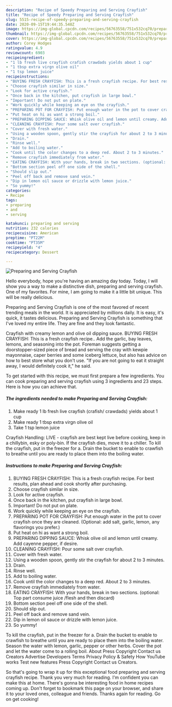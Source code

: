 ```yaml
---
description: "Recipe of Speedy Preparing and Serving Crayfish"
title: "Recipe of Speedy Preparing and Serving Crayfish"
slug: 5515-recipe-of-speedy-preparing-and-serving-crayfish
date: 2020-09-15T19:44:35.548Z
image: https://img-global.cpcdn.com/recipes/56763558/751x532cq70/preparing-and-serving-crayfish-recipe-main-photo.jpg
thumbnail: https://img-global.cpcdn.com/recipes/56763558/751x532cq70/preparing-and-serving-crayfish-recipe-main-photo.jpg
cover: https://img-global.cpcdn.com/recipes/56763558/751x532cq70/preparing-and-serving-crayfish-recipe-main-photo.jpg
author: Corey Hodges
ratingvalue: 4.9
reviewcount: 6903
recipeingredient:
- "1 lb fresh live crayfish crafish crawdads yields about 1 cup"
- "1 tbsp extra virgn olive oil"
- "1 tsp lemon juice"
recipeinstructions:
- "BUYING FRESH CRAYFISH: This is a fresh crayfish recipe. For best results, plan ahead and cook shortly after purchasing."
- "Choose crayfish similar in size."
- "Look for active crayfish."
- "Once back in the kitchen, put crayfish in large bowl."
- "Important! Do not put on plate."
- "Work quickly while keeping an eye on the crayfish."
- "PREPARING POT FOR CRAYFISH: Put enough water in the pot to cover crayfish once they are cleaned. (Optional: add salt, garlic, lemon, any flavorings you prefer.)"
- "Put heat on hi as want a strong boil."
- "PREPARING DIPPING SAUCE: Whisk olive oil and lemon until creamy. Add cayenne pepper, if desire."
- "CLEANING CRAYFISH: Pour some salt over crayfish."
- "Cover with fresh water."
- "Using a wooden spoon, gently stir the crayfish for about 2 to 3 minutes."
- "Drain."
- "Rinse well."
- "Add to boiling water."
- "Cook until the color changes to a deep red. About 2 to 3 minutes."
- "Remove crayfish immediately from water."
- "EATING CRAYFISH: With your hands, break in two sections. (optional: Top part consume juice /flesh and then discard)"
- "Bottom section peel off one side of the shell."
- "Should slip out."
- "Peel off back and remove sand vein."
- "Dip in lemon oil sauce or drizzle with lemon juice."
- "So yummy!"
categories:
- Recipe
tags:
- preparing
- and
- serving

katakunci: preparing and serving 
nutrition: 232 calories
recipecuisine: American
preptime: "PT22M"
cooktime: "PT35M"
recipeyield: "4"
recipecategory: Dessert

---
```



![Preparing and Serving Crayfish](https://img-global.cpcdn.com/recipes/56763558/751x532cq70/preparing-and-serving-crayfish-recipe-main-photo.jpg)

Hello everybody, hope you're having an amazing day today. Today, I will show you a way to make a distinctive dish, preparing and serving crayfish. One of my favorites. For mine, I am going to make it a little bit unique. This will be really delicious.

Preparing and Serving Crayfish is one of the most favored of recent trending meals in the world. It is appreciated by millions daily. It is easy, it's quick, it tastes delicious. Preparing and Serving Crayfish is something that I've loved my entire life. They are fine and they look fantastic.

Crayfish with creamy lemon and olive oil dipping sauce. BUYING FRESH CRAYFISH: This is a fresh crayfish recipe.. Add the garlic, bay leaves, lemons, and seasoning into the pot. Foreman suggests getting a doorstopper-sized piece of bread and serving the cray with kewpie mayonnaise, caper berries and some iceberg lettuce, but also has advice on how to best store what you don&#39;t use. &#34;If you are not going to eat it straight away, I would definitely cook it,&#34; he said.


To get started with this recipe, we must first prepare a few ingredients. You can cook preparing and serving crayfish using 3 ingredients and 23 steps. Here is how you can achieve that.

<!--inarticleads1-->

##### The ingredients needed to make Preparing and Serving Crayfish:

1. Make ready 1 lb fresh live crayfish (crafish/ crawdads) yields about 1 cup
1. Make ready 1 tbsp extra virgn olive oil
1. Take 1 tsp lemon juice


Crayfish Handling: LIVE - crayfish are best kept live before cooking, keep in a chillybin, esky or poly-bin. If the crayfish dies, move it to a chiller. To kill the crayfish, put in the freezer for a. Drain the bucket to enable to crawfish to breathe until you are ready to place them into the boiling water. 

<!--inarticleads2-->

##### Instructions to make Preparing and Serving Crayfish:

1. BUYING FRESH CRAYFISH: This is a fresh crayfish recipe. For best results, plan ahead and cook shortly after purchasing.
1. Choose crayfish similar in size.
1. Look for active crayfish.
1. Once back in the kitchen, put crayfish in large bowl.
1. Important! Do not put on plate.
1. Work quickly while keeping an eye on the crayfish.
1. PREPARING POT FOR CRAYFISH: Put enough water in the pot to cover crayfish once they are cleaned. (Optional: add salt, garlic, lemon, any flavorings you prefer.)
1. Put heat on hi as want a strong boil.
1. PREPARING DIPPING SAUCE: Whisk olive oil and lemon until creamy. Add cayenne pepper, if desire.
1. CLEANING CRAYFISH: Pour some salt over crayfish.
1. Cover with fresh water.
1. Using a wooden spoon, gently stir the crayfish for about 2 to 3 minutes.
1. Drain.
1. Rinse well.
1. Add to boiling water.
1. Cook until the color changes to a deep red. About 2 to 3 minutes.
1. Remove crayfish immediately from water.
1. EATING CRAYFISH: With your hands, break in two sections. (optional: Top part consume juice /flesh and then discard)
1. Bottom section peel off one side of the shell.
1. Should slip out.
1. Peel off back and remove sand vein.
1. Dip in lemon oil sauce or drizzle with lemon juice.
1. So yummy!


To kill the crayfish, put in the freezer for a. Drain the bucket to enable to crawfish to breathe until you are ready to place them into the boiling water. Season the water with lemon, garlic, pepper or other herbs. Cover the pot and let the water come to a rolling boil. About Press Copyright Contact us Creators Advertise Developers Terms Privacy Policy &amp; Safety How YouTube works Test new features Press Copyright Contact us Creators. 

So that's going to wrap it up for this exceptional food preparing and serving crayfish recipe. Thank you very much for reading. I'm confident you can make this at home. There's gonna be interesting food in home recipes coming up. Don't forget to bookmark this page on your browser, and share it to your loved ones, colleague and friends. Thanks again for reading. Go on get cooking!
